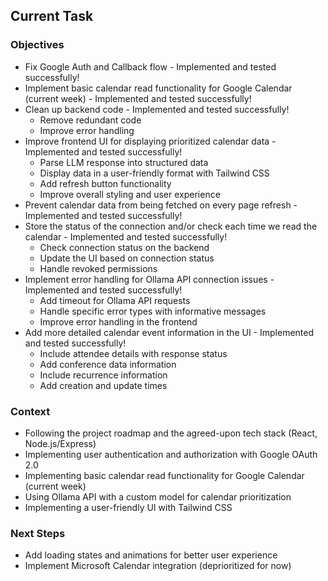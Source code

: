 ## Current Task

### Objectives
- Fix Google Auth and Callback flow - Implemented and tested successfully!
- Implement basic calendar read functionality for Google Calendar (current week) - Implemented and tested successfully!
- Clean up backend code - Implemented and tested successfully!
    - Remove redundant code
    - Improve error handling
- Improve frontend UI for displaying prioritized calendar data - Implemented and tested successfully!
    - Parse LLM response into structured data
    - Display data in a user-friendly format with Tailwind CSS
    - Add refresh button functionality
    - Improve overall styling and user experience
- Prevent calendar data from being fetched on every page refresh - Implemented and tested successfully!
- Store the status of the connection and/or check each time we read the calendar - Implemented and tested successfully!
    - Check connection status on the backend
    - Update the UI based on connection status
    - Handle revoked permissions
- Implement error handling for Ollama API connection issues - Implemented and tested successfully!
    - Add timeout for Ollama API requests
    - Handle specific error types with informative messages
    - Improve error handling in the frontend
- Add more detailed calendar event information in the UI - Implemented and tested successfully!
    - Include attendee details with response status
    - Add conference data information
    - Include recurrence information
    - Add creation and update times

### Context
- Following the project roadmap and the agreed-upon tech stack (React, Node.js/Express)
- Implementing user authentication and authorization with Google OAuth 2.0
- Implementing basic calendar read functionality for Google Calendar (current week)
- Using Ollama API with a custom model for calendar prioritization
- Implementing a user-friendly UI with Tailwind CSS

### Next Steps
- Add loading states and animations for better user experience
- Implement Microsoft Calendar integration (deprioritized for now)
